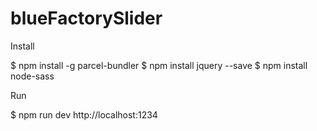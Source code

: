 # blueFactorySlider

Install


$ npm install -g parcel-bundler 
$ npm install jquery --save 
$ npm install node-sass


Run

$ npm run dev 
http://localhost:1234